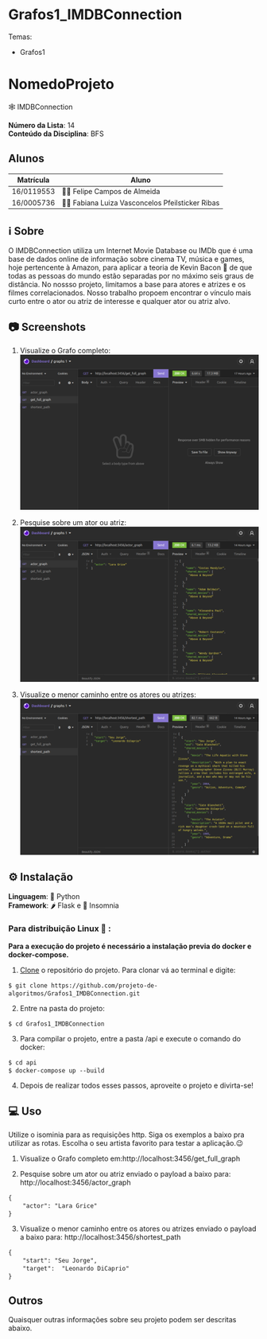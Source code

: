 # Grafos1_IMDBConnection

Temas:
 - Grafos1

# NomedoProjeto
  🕸️ IMDBConnection
  
**Número da Lista**: 14<br>
**Conteúdo da Disciplina**: BFS <br>

## Alunos
|Matrícula | Aluno |
| -- | -- |
| 16/0119553  |  👨‍💻 Felipe Campos de Almeida |
| 16/0005736  |  👩‍💻 Fabiana Luiza Vasconcelos Pfeilsticker Ribas |

## ℹ️ Sobre 
O IMDBConnection utiliza um Internet Movie Database ou IMDb que é uma base de dados online de informação sobre cinema TV, música e games, hoje pertencente à Amazon, para aplicar a teoria de Kevin Bacon 🥓 de que todas as pessoas do mundo estão separadas por no máximo seis graus de distância. No nossso projeto, limitamos a base para atores e atrizes e os filmes correlacionados. Nosso trabalho propoem encontrar o vínculo mais curto entre o ator ou atriz de interesse e qualquer ator ou atriz alvo.

## 📷 Screenshots 

1) Visualize o Grafo completo:
![get_full_graph](img/full_graph.jpg)

2) Pesquise sobre um ator ou atriz:
![actor_graph](img/actor_graph.jpg)

3) Visualize o menor caminho entre os atores ou atrizes:
![shortest_path](img/shortest_path.jpg)

## ⚙️ Instalação 
**Linguagem**: 🐍 Python<br>
**Framework**: 🌶️ Flask e 💜 Insomnia<br>


### Para distribuição Linux 🐧 :

**Para a execução do projeto é necessário a instalação previa do docker e docker-compose.**

1) [Clone](https://help.github.com/en/articles/cloning-a-repository) o repositório do projeto. Para clonar vá ao terminal e digite:
~~~
$ git clone https://github.com/projeto-de-algoritmos/Grafos1_IMDBConnection.git
~~~

2) Entre na pasta do projeto:
~~~
$ cd Grafos1_IMDBConnection
~~~

3) Para compilar o projeto, entre a pasta /api e execute o comando do docker:
~~~
$ cd api
$ docker-compose up --build
~~~

4) Depois de realizar todos esses passos, aproveite o projeto e divirta-se!

## 💻 Uso 
Utilize o isominia para as requisições http. Siga os exemplos a baixo pra utilizar as rotas. Escolha o seu artista favorito para testar a aplicação.😉


1) Visualize o Grafo completo em:http://localhost:3456/get_full_graph

2) Pesquise sobre um ator ou atriz enviado o payload a baixo para: http://localhost:3456/actor_graph
~~~
{
    "actor": "Lara Grice"
}
~~~

3) Visualize o menor caminho entre os atores ou atrizes enviado o payload a baixo para: http://localhost:3456/shortest_path
~~~
{ 
    "start": "Seu Jorge",
    "target":  "Leonardo DiCaprio"
}
~~~

## Outros 
Quaisquer outras informações sobre seu projeto podem ser descritas abaixo.
